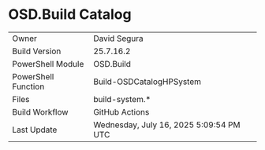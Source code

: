 ﻿# OSD.Build Catalog

| | |
|-|-|
| Owner | David Segura |
| Build Version | 25.7.16.2 |
| PowerShell Module | OSD.Build |
| PowerShell Function | Build-OSDCatalogHPSystem |
| Files | build-system.* |
| Build Workflow | GitHub Actions |
| Last Update | Wednesday, July 16, 2025 5:09:54 PM UTC |
